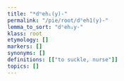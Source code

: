 ```yaml
---
title: "*dʰeh₁(y)-"
permalink: "/pie/root/dʰeh1(y)-"
lemma_to_sort: "dʰeh₁y-"
klass: root
etymology: []
markers: []
synonyms: []
definitions: [["to suckle, nurse"]]
topics: []
---
```

